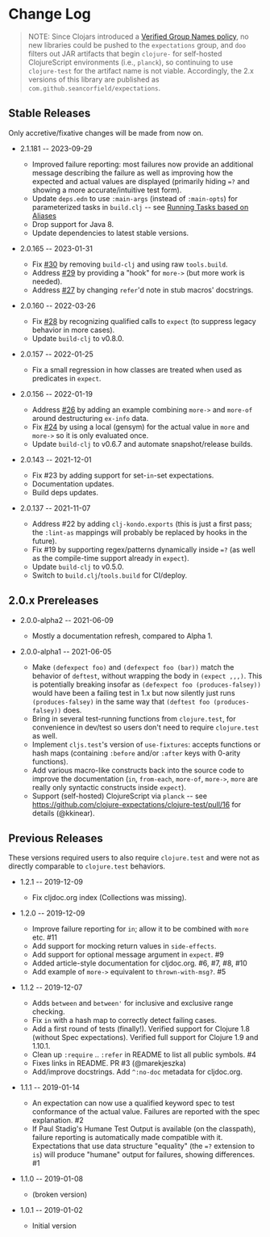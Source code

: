 # Change Log

> NOTE: Since Clojars introduced a [Verified Group Names policy](https://github.com/clojars/clojars-web/wiki/Verified-Group-Names), no new libraries could be pushed to the `expectations` group, and `doo` filters out JAR artifacts that begin `clojure-` for self-hosted ClojureScript environments (i.e., `planck`), so continuing to use `clojure-test` for the artifact name is not viable. Accordingly, the 2.x versions of this library are published as `com.github.seancorfield/expectations`.

## Stable Releases

Only accretive/fixative changes will be made from now on.

* 2.1.181 -- 2023-09-29
  * Improved failure reporting: most failures now provide an additional message describing the failure as well as improving how the expected and actual values are displayed (primarily hiding `=?` and showing a more accurate/intuitive test form).
  * Update `deps.edn` to use `:main-args` (instead of `:main-opts`) for parameterized tasks in `build.clj` -- see [Running Tasks based on Aliases](https://clojure-doc.org/articles/cookbooks/cli_build_projects/)
  * Drop support for Java 8.
  * Update dependencies to latest stable versions.

* 2.0.165 -- 2023-01-31
  * Fix [#30](https://github.com/clojure-expectations/clojure-test/issues/30) by removing `build-clj` and using raw `tools.build`.
  * Address [#29](https://github.com/clojure-expectations/clojure-test/issues/29) by providing a "hook" for `more->` (but more work is needed).
  * Address [#27](https://github.com/clojure-expectations/clojure-test/issues/27) by changing `refer`'d note in stub macros' docstrings.

* 2.0.160 -- 2022-03-26
  * Fix [#28](https://github.com/clojure-expectations/clojure-test/issues/28) by recognizing qualified calls to `expect` (to suppress legacy behavior in more cases).
  * Update `build-clj` to v0.8.0.

* 2.0.157 -- 2022-01-25
  * Fix a small regression in how classes are treated when used as predicates in `expect`.

* 2.0.156 -- 2022-01-19
  * Address [#26](https://github.com/clojure-expectations/clojure-test/issues/26) by adding an example combining `more->` and `more-of` around destructuring `ex-info` data.
  * Fix [#24](https://github.com/clojure-expectations/clojure-test/issues/24) by using a local (gensym) for the actual value in `more` and `more->` so it is only evaluated once.
  * Update `build-clj` to v0.6.7 and automate snapshot/release builds.

* 2.0.143 -- 2021-12-01
  * Fix #23 by adding support for set-`in`-set expectations.
  * Documentation updates.
  * Build deps updates.

* 2.0.137 -- 2021-11-07
  * Address #22 by adding `clj-kondo.exports` (this is just a first pass; the `:lint-as` mappings will probably be replaced by hooks in the future).
  * Fix #19 by supporting regex/patterns dynamically inside `=?` (as well as the compile-time support already in `expect`).
  * Update `build-clj` to v0.5.0.
  * Switch to `build.clj`/`tools.build` for CI/deploy.

## 2.0.x Prereleases

* 2.0.0-alpha2 -- 2021-06-09
  * Mostly a documentation refresh, compared to Alpha 1.

* 2.0.0-alpha1 -- 2021-06-05
  * Make `(defexpect foo)` and `(defexpect foo (bar))` match the behavior of `deftest`, without wrapping the body in `(expect ,,,)`. This is potentially breaking insofar as `(defexpect foo (produces-falsey))` would have been a failing test in 1.x but now silently just runs `(produces-falsey)` in the same way that `(deftest foo (produces-falsey))` does.
  * Bring in several test-running functions from `clojure.test`, for convenience in dev/test so users don't need to require `clojure.test` as well.
  * Implement `cljs.test`'s version of `use-fixtures`: accepts functions or hash maps (containing `:before` and/or `:after` keys with 0-arity functions).
  * Add various macro-like constructs back into the source code to improve the documentation (`in`, `from-each`, `more-of`, `more->`, `more` are really only syntactic constructs inside `expect`).
  * Support (self-hosted) ClojureScript via `planck` -- see https://github.com/clojure-expectations/clojure-test/pull/16 for details (@kkinear).

## Previous Releases

These versions required users to also require `clojure.test` and were not as
directly comparable to `clojure.test` behaviors.

* 1.2.1 -- 2019-12-09
  * Fix cljdoc.org index (Collections was missing).

* 1.2.0 -- 2019-12-09
  * Improve failure reporting for `in`; allow it to be combined with `more` etc. #11
  * Add support for mocking return values in `side-effects`.
  * Add support for optional message argument in `expect`. #9
  * Added article-style documentation for cljdoc.org. #6, #7, #8, #10
  * Add example of `more->` equivalent to `thrown-with-msg?`. #5

* 1.1.2 -- 2019-12-07
  * Adds `between` and `between'` for inclusive and exclusive range checking.
  * Fix `in` with a hash map to correctly detect failing cases.
  * Add a first round of tests (finally!). Verified support for Clojure 1.8 (without Spec expectations). Verified full support for Clojure 1.9 and 1.10.1.
  * Clean up `:require` .. `:refer` in README to list all public symbols. #4
  * Fixes links in README. PR #3 (@marekjeszka)
  * Add/improve docstrings. Add `^:no-doc` metadata for cljdoc.org.

* 1.1.1 -- 2019-01-14
  * An expectation can now use a qualified keyword spec to test conformance of the actual value. Failures are reported with the spec explanation. #2
  * If Paul Stadig's Humane Test Output is available (on the classpath), failure reporting is automatically made compatible with it. Expectations that use data structure "equality" (the `=?` extension to `is`) will produce "humane" output for failures, showing differences. #1

* 1.1.0 -- 2019-01-08
  * (broken version)

* 1.0.1 -- 2019-01-02
  * Initial version
